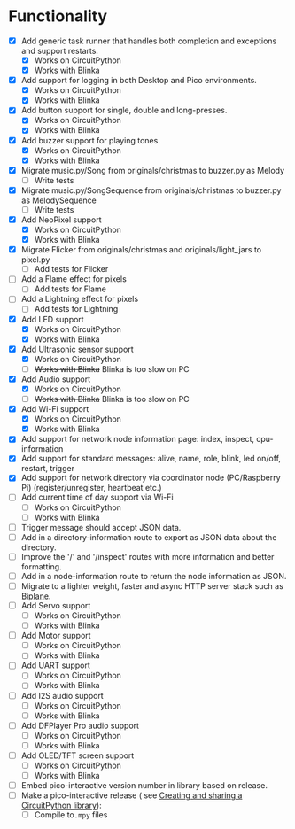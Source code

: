# Functionality

* [x] Add generic task runner that handles both completion and exceptions and support restarts.
    * [x] Works on CircuitPython
    * [x] Works with Blinka
* [x] Add support for logging in both Desktop and Pico environments.
    * [x] Works on CircuitPython
    * [x] Works with Blinka
* [x] Add button support for single, double and long-presses.
    * [x] Works on CircuitPython
    * [x] Works with Blinka
* [x] Add buzzer support for playing tones.
    * [x] Works on CircuitPython
    * [x] Works with Blinka
* [x] Migrate music.py/Song from originals/christmas to buzzer.py as Melody
    * [ ] Write tests
* [x] Migrate music.py/SongSequence from originals/christmas to buzzer.py as MelodySequence
    * [ ] Write tests
* [x] Add NeoPixel support
    * [x] Works on CircuitPython
    * [x] Works with Blinka
* [x] Migrate Flicker from originals/christmas and originals/light_jars to pixel.py
    * [ ] Add tests for Flicker
* [ ] Add a Flame effect for pixels
    * [ ] Add tests for Flame
* [ ] Add a Lightning effect for pixels
    * [ ] Add tests for Lightning
* [x] Add LED support
    * [x] Works on CircuitPython
    * [x] Works with Blinka
* [x] Add Ultrasonic sensor support
    * [x] Works on CircuitPython
    * [ ] ~~Works with Blinka~~ Blinka is too slow on PC
* [x] Add Audio support
    * [x] Works on CircuitPython
    * [ ] ~~Works with Blinka~~ Blinka is too slow on PC
* [x] Add Wi-Fi support
    * [x] Works on CircuitPython
    * [x] Works with Blinka
* [x] Add support for network node information page: index, inspect, cpu-information
* [x] Add support for standard messages: alive, name, role, blink, led on/off, restart, trigger
* [x] Add support for network directory via coordinator node (PC/Raspberry Pi) (register/unregister, heartbeat etc.)
* [ ] Add current time of day support via Wi-Fi
    * [ ] Works on CircuitPython
    * [ ] Works with Blinka
* [ ] Trigger message should accept JSON data.
* [ ] Add in a directory-information route to export as JSON data about the directory.
* [ ] Improve the '/' and '/inspect' routes with more information and better formatting.
* [ ] Add in a node-information route to return the node information as JSON.
* [ ] Migrate to a lighter weight, faster and async HTTP server stack such
  as [Biplane](https://github.com/Uberi/biplane).
* [ ] Add Servo support
    * [ ] Works on CircuitPython
    * [ ] Works with Blinka
* [ ] Add Motor support
    * [ ] Works on CircuitPython
    * [ ] Works with Blinka
* [ ] Add UART support
    * [ ] Works on CircuitPython
    * [ ] Works with Blinka
* [ ] Add I2S audio support
    * [ ] Works on CircuitPython
    * [ ] Works with Blinka
* [ ] Add DFPlayer Pro audio support
    * [ ] Works on CircuitPython
    * [ ] Works with Blinka
* [ ] Add OLED/TFT screen support
    * [ ] Works on CircuitPython
    * [ ] Works with Blinka
* [ ] Embed pico-interactive version number in library based on release.
* [ ] Make a pico-interactive release (
  see [Creating and sharing a CircuitPython library](https://learn.adafruit.com/creating-and-sharing-a-circuitpython-library?view=all#mpy-2982472-11)):
    * [ ] Compile to`.mpy` files